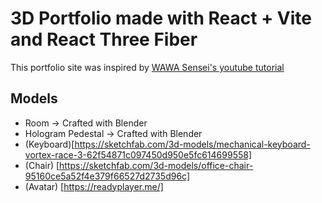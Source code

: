 # 3D Portfolio made with React + Vite and React Three Fiber

This portfolio site was inspired by [WAWA Sensei's youtube tutorial](https://www.youtube.com/watch?v=1c6LqdsbY5A&list=PLpepLKamtPjguLKYT7c66998iTaWvqSRe&index=5)

## Models

-   Room -> Crafted with Blender
-   Hologram Pedestal -> Crafted with Blender
-   (Keyboard)[https://sketchfab.com/3d-models/mechanical-keyboard-vortex-race-3-62f54871c097450d950e5fc614699558]
-   (Chair) [https://sketchfab.com/3d-models/office-chair-95160ce5a52f4e379f66527d2735d96c]
-   (Avatar) [https://readyplayer.me/]
